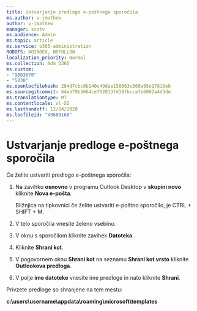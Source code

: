 ```yaml
---
title: Ustvarjanje predloge e-poštnega sporočila
ms.author: v-jmathew
author: v-jmathew
manager: scotv
ms.audience: Admin
ms.topic: article
ms.service: o365-administration
ROBOTS: NOINDEX, NOFOLLOW
localization_priority: Normal
ms.collection: Adm_O365
ms.custom:
- "9003070"
- "5830"
ms.openlocfilehash: 284d7cbc8b140c49dae158663c560a65e17810eb
ms.sourcegitcommit: 64eb79b3664ce762813fd19fbcca7e6002a4d3de
ms.translationtype: MT
ms.contentlocale: sl-SI
ms.lasthandoff: 12/14/2020
ms.locfileid: "49680160"
---
```

# <a name="create-an-email-message-template"></a>Ustvarjanje predloge e-poštnega sporočila

Če želite ustvariti predlogo e-poštnega sporočila:

1. Na zavihku **osnovno** v programu Outlook Desktop v **skupini novo** kliknite **Nova e-pošta**.

    Bližnjica na tipkovnici če želite ustvariti e-poštno sporočilo, je CTRL + SHIFT + M.

2. V telo sporočila vnesite želeno vsebino.
3. V oknu s sporočilom kliknite zavihek **Datoteka** .
4. Kliknite **Shrani kot**.
5. V pogovornem oknu **Shrani kot** na seznamu **Shrani kot vrsto** kliknite **Outlookova predloga**.
6. V polje **ime datoteke** vnesite ime predloge in nato kliknite **Shrani**.

Privzete predloge so shranjene na tem mestu:

**c:\users\username\appdata\roaming\microsoft\templates**
